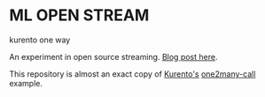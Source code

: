 # ML OPEN STREAM

kurento one way

An experiment in open source streaming. [Blog post here](http://blob.tomerweller.com/open-live-streaming-in-two-hours).

This repository is almost an exact copy of [Kurento's](http://www.kurento.org/) [one2many-call](https://github.com/Kurento/kurento-tutorial-node/tree/master/kurento-one2many-call) example.
